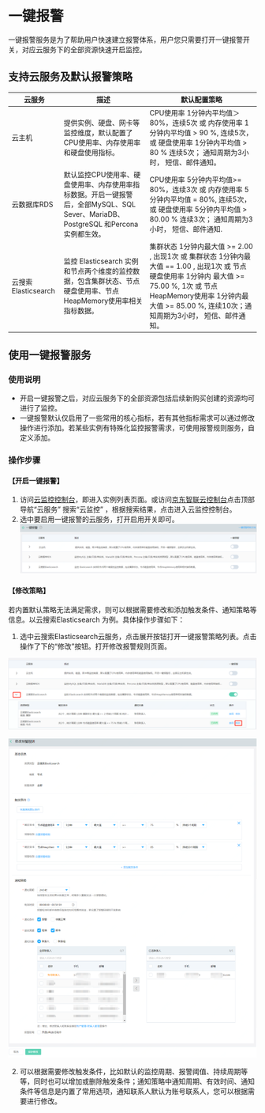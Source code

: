 # 一键报警
一键报警服务是为了帮助用户快速建立报警体系，用户您只需要打开一键报警开关，对应云服务下的全部资源快速开启监控。

## 支持云服务及默认报警策略
|云服务|描述|默认配置策略|
|---|----|----|
| 云主机| 提供实例、硬盘、网卡等监控维度，默认配置了CPU使用率、内存使用率和硬盘使用指标。| CPU使用率 1分钟内平均值＞80%，连续5次 或 内存使用率 1分钟内平均值 > 90 %, 连续5次，或 硬盘使用率 1分钟内平均值 > 80 % 连续5次； 通知周期为3小时， 短信、邮件通知。|
|云数据库RDS|默认监控CPU使用率、硬盘使用率、内存使用率指标数据。开启一键报警后，全部MySQL、SQL Sever、MariaDB、PostgreSQL 和Percona 实例都生效。|CPU使用率 5分钟内平均值>= 80%，连续3次 或 内存使用率 5分钟内平均值 = 80%, 连续5次，或 硬盘使用率 5分钟内平均值 > 80.00 % 连续3次； 通知周期为3小时， 短信、邮件通知.|
| 云搜索 Elasticsearch| 监控 Elasticsearch 实例和节点两个维度的监控数据，包含集群状态、节点硬盘使用率、节点HeapMemory使用率相关指标数据。|  集群状态 1分钟内最大值 >= 2.00 , 出现1次 或 集群状态 1分钟内最大值 == 1.00 , 出现1次  或 节点硬盘使用率 1分钟内 最大值 >= 75.00 %, 1次 或  节点HeapMemory使用率 1分钟内最大值 >= 85.00 %, 连续10次；通知周期为3小时， 短信、邮件通知。|

## 使用一键报警服务

### **使用说明**
- 开启一键报警之后，对应云服务下的全部资源包括后续新购买创建的资源均可进行了监控。
- 一键报警默认仅启用了一些常用的核心指标，若有其他指标需求可以通过修改操作进行添加。若某些实例有特殊化监控报警需求，可使用报警规则服务，自定义添加。

### **操作步骤**

#### 【开启一键报警】
1.  访问[云监控控制台](http://cms-console-stag.jdcloud.com/alarm/oneclick/)，即进入实例列表页面。或访问[京东智联云控制台](https://console.jdcloud.com)点击顶部导航“云服务” 搜索“云监控” ，根据搜索结果，点击进入云监控控制台。
2. 选中要启用一键报警的云服务，打开启用开关即可。
![一键报警1](../../../../../image/Cloud-Monitor/Alarm-Management/1-oneclick.png)

#### 【修改策略】  
若内置默认策略无法满足需求，则可以根据需要修改和添加触发条件、通知策略等信息。以云搜索Elasticsearch 为例。具体操作步骤如下：  
1. 选中云搜索Elasticsearch云服务，点击展开按钮打开一键报警策略列表。点击操作了下的“修改”按钮。打开修改报警规则页面。  

![一键报警2](../../../../../image/Cloud-Monitor/Alarm-Management/2-oneclick.png) 

![一键报警3](../../../../../image/Cloud-Monitor/Alarm-Management/3-Oneclick.png)

2. 可以根据需要修改触发条件，比如默认的监控周期、报警阈值、持续周期等等，同时也可以增加或删除触发条件；通知策略中通知周期、有效时间、通知条件等信息是内置了常用选项，通知联系人默认为账号联系人，您可以根据需要进行修改。
